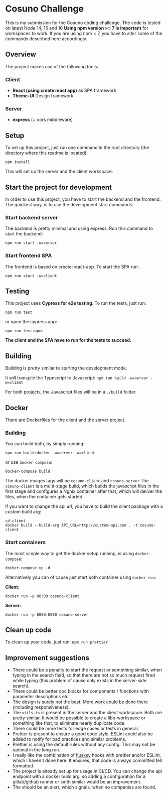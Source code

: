 # Cosuno Challenge

This is my submission for the Cosuno coding challenge.
The code is tested on latest Node 14, 15 and 16 
__Using npm version >= 7 is important__ for workspaces to work. If you are using npm < 7, you have to alter some of the commands described here accordingly.

## Overview
The project makes use of the following tools:
### Client
* __React (using create react app)__ as SPA framework
* __Theme-UI__ Design framework
### Server
* __express__ (+ cors middleware)

## Setup
To set up this project, just run one command in the root directory (the directory where this readme is located):

`npm install`

This will set up the server and the client workspace.

## Start the project for development
In order to use this project, you have to start the backend and the frontend.
The quickest way, is to use the development start commands.

### Start backend server
The backend is pretty minimal and using express. Run this command to start the backend:

`npm run start -w=server`

### Start frontend SPA
The frontend is based on create-react-app. To start the SPA run:

`npm run start -w=client`

## Testing
This project uses __Cypress for e2e testing__. To run the tests, just run:

`npm run test`

or open the cypress app:

`npm run test:open`

__The client and the SPA have to run for the tests to succeed.__

## Building
Building is pretty similar to starting the development mode.

It will transpile the Typescript to Javascript:
`npm run build -w=server -w=client`

For both projects, the Javascript files will be in a `./build` folder.

## Docker
There are Dockerfiles for the client and the server project. 

### Building
You can build both, by simply running:

`npm run build:docker -w=server -w=client`

or use `docker compose`:

`docker-compose build`

The docker images tags will be `cosuno-client` and `cosuno-server`
The `cosuno-client` is a multi-stage build, which builds the javascript files in the first stage and configures a Ngnix container after that, which will deliver the files, when the container gets started.

If you want to change the api url, you have to build the client package with a custom build arg: 
```
cd client
docker build --build-arg API_URL=http://custom-api.com . -t cosuno-client
```

### Start containers
The most simple way to get the docker setup running, is using `docker-compose`:

`docker-compose up -d`

Alternatively you can of cause just start both container using `docker run`:

__Client:__

`docker run -p 80:80 cosuno-client`

__Server:__

`docker run -p 8080:8080 cosuno-server`

## Clean up code
To clean up your code, just run:
`npm run prettier`

## Improvement suggestions
* There could be a penalty to start the request or something similar, when typing in the search field, so that there are not so much request fired while typing (this problem of cause only exists in the server-side search).
* There could be better doc blocks for components / functions with parameter descriptions etc.
* The design is surely not the best. More work could be done there (including responsiveness).
* The `utils.ts` is present in the server and the client workspace. Both are pretty similar. It would be possible to create a libs-workspace or something like that, to eliminate nearly duplicate code.
* There could be more tests for edge cases or tests in general.
* Prettier is present to ensure a good code style. ESLint could also be added to notify for bad practices and similar problems.
* Prettier is using the default rules without any config. This may not be optimal in the long run.
* I really like the combination of [huskey](https://github.com/typicode/husky) hooks with prettier and/or ESLint, which I haven't done here. It ensures, that code is always committed fell formatted.
* The project is already set up for usage in CI/CD. You can change the api endpoint with a docker build arg, so adding a configuration for a gitlab/github runner or smth similar would be an improvement.
* The should be an alert, which signals, when no companies are found.